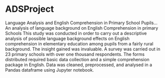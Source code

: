 # ADSProject
Language Analysis and English Comprehension  in Primary School Pupils... 
An analysis of language background on English Comprehension in primary Schools
This study was conducted in order to carry out a descriptive analysis of possible language background effects on English comprehension in elementary education among pupils from a fairly rural background. The insight gained was invaluable. A survey was carried out in 23 primary schools with over one thousand respondents. The forms distributed required basic data collection and a simple comprehension package in English.
Data was cleaned, preprocessed, and analysed in a Pandas dataframe using Jupyter notebook.
